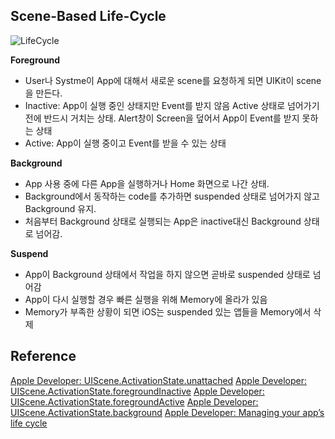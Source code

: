 ## Scene-Based Life-Cycle
![LifeCycle](https://github.com/ChanHyuc/StudySwift/assets/121753386/3cbddacb-2bb5-4bda-9979-7e5f69741554)

**Foreground**
- User나 Systme이 App에 대해서 새로운 scene를 요청하게 되면 UIKit이 scene을 만든다.
- Inactive: App이 실행 중인 상태지만 Event를 받지 않음 Active 상태로 넘어가기 전에 반드시 거치는 상태. Alert창이 Screen을 덮어서 App이 Event를 받지 못하는 상태
- Active: App이 실행 중이고 Event를 받을 수 있는 상태

**Background**
- App 사용 중에 다른 App을 실행하거나 Home 화면으로 나간 상태.
- Background에서 동작하는 code를 추가하면 suspended 상태로 넘어가지 않고 Background 유지.
- 처음부터 Background 상태로 실행되는 App은 inactive대신 Background 상태로 넘어감.

**Suspend**
- App이 Background 상태에서 작업을 하지 않으면 곧바로 suspended 상태로 넘어감
- App이 다시 실행할 경우 빠른 실행을 위해 Memory에 올라가 있음
- Memory가 부족한 상황이 되면 iOS는 suspended 있는 앱들을 Memory에서 삭제

## Reference
[Apple Developer: UIScene.ActivationState.unattached](https://developer.apple.com/documentation/uikit/uiscene/activationstate/unattached)
[Apple Developer: UIScene.ActivationState.foregroundInactive](https://developer.apple.com/documentation/uikit/uiscene/activationstate/foregroundinactive)
[Apple Developer: UIScene.ActivationState.foregroundActive](https://developer.apple.com/documentation/uikit/uiscene/activationstate/foregroundactive)
[Apple Developer: UIScene.ActivationState.background](https://developer.apple.com/documentation/uikit/uiscene/activationstate/background)
[Apple Developer: Managing your app’s life cycle](https://developer.apple.com/documentation/uikit/app_and_environment/managing_your_app_s_life_cycle)
